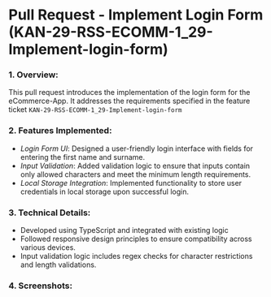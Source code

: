 # Pull Request - Implement Login Form (KAN-29-RSS-ECOMM-1_29-Implement-login-form)

### 1. Overview:
This pull request introduces the implementation of the login form for the eCommerce-App.
It addresses the requirements specified in the feature ticket `KAN-29-RSS-ECOMM-1_29-Implement-login-form`

### 2. Features Implemented:
- *Login Form UI*: Designed a user-friendly login interface with fields for entering the first name and surname.
- *Input Validation*: Added validation logic to ensure that inputs contain only allowed characters and meet the minimum length
requirements.
- *Local Storage Integration*: Implemented functionality to store user credentials in local storage upon successful login.

### 3. Technical Details:
- Developed using TypeScript and integrated with existing logic
- Followed responsive design principles to ensure compatibility across various devices.
- Input validation logic includes regex checks for character restrictions and length validations.

### 4. Screenshots:

